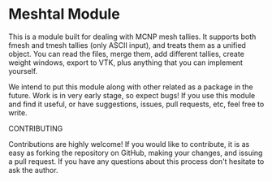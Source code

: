 # Meshtal Module 

This is a module built for dealing with MCNP mesh tallies. It supports both
fmesh and tmesh tallies (only ASCII input), and treats them as a unified 
object. You can read the files, merge them, add different tallies, create
weight windows, export to VTK, plus anything that you can implement yourself.

We intend to put this module along with other related as a package in the
future. Work is in very early stage, so expect bugs!
If you use this module and find it
useful, or have suggestions, issues, pull requests, etc, feel free to write.

CONTRIBUTING

Contributions are highly welcome! If you would like to contribute, it is as 
easy as forking the repository on GitHub, making your changes, and issuing 
a pull request. If you have any questions about this process don't hesitate 
to ask the author.
